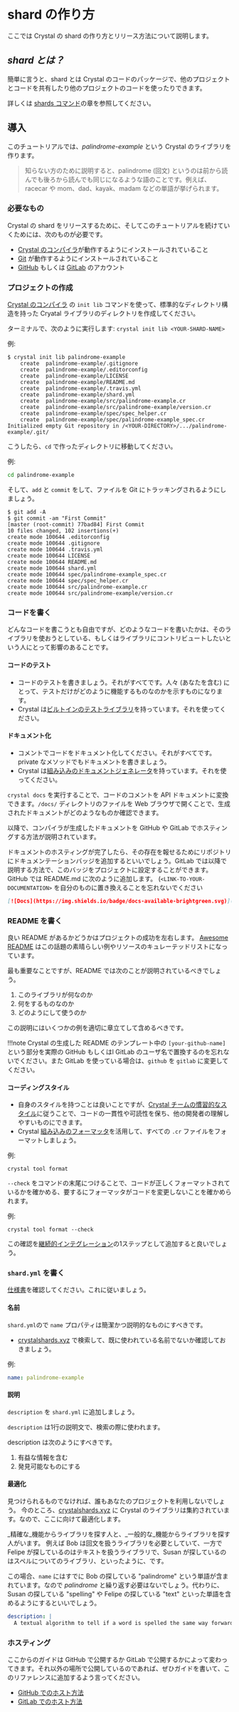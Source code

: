 # shard の作り方

ここでは Crystal の shard の作り方とリリース方法について説明します。

## _shard とは？_

簡単に言うと、shard とは Crystal のコードのパッケージで、他のプロジェクトとコードを共有したり他のプロジェクトのコードを使ったりできます。

詳しくは [shards コマンド](../the_shards_command/README.md)の章を参照してください。

## 導入

このチュートリアルでは、_palindrome-example_ という Crystal のライブラリを作ります。

> 知らない方のために説明すると、palindrome (回文) というのは前から読んでも後ろから読んでも同じになるような語のことです。例えば、 racecar や mom、dad、kayak、madam などの単語が挙げられます。

### 必要なもの

Crystal の shard をリリースするために、そしてこのチュートリアルを続けていくためには、次のものが必要です。

* [Crystal のコンパイラ](../using_the_compiler/README.md)が動作するようにインストールされていること
* [Git](https://git-scm.com) が動作するようにインストールされていること
* [GitHub](https://github.com) もしくは [GitLab](https://gitlab.com/) のアカウント

### プロジェクトの作成

[Crystal のコンパイラ](../using_the_compiler/README.md) の `init lib` コマンドを使って、標準的なディレクトリ構造を持った Cryatal ライブラリのディレクトリを作成してください。

ターミナルで、次のように実行します: `crystal init lib <YOUR-SHARD-NAME>`

例:

```console
$ crystal init lib palindrome-example
    create  palindrome-example/.gitignore
    create  palindrome-example/.editorconfig
    create  palindrome-example/LICENSE
    create  palindrome-example/README.md
    create  palindrome-example/.travis.yml
    create  palindrome-example/shard.yml
    create  palindrome-example/src/palindrome-example.cr
    create  palindrome-example/src/palindrome-example/version.cr
    create  palindrome-example/spec/spec_helper.cr
    create  palindrome-example/spec/palindrome-example_spec.cr
Initialized empty Git repository in /<YOUR-DIRECTORY>/.../palindrome-example/.git/
```

こうしたら、`cd` で作ったディレクトリに移動してください。

例:

```bash
cd palindrome-example
```

そして、`add` と `commit` をして、ファイルを Git にトラッキングされるようにしましょう。

```console
$ git add -A
$ git commit -am "First Commit"
[master (root-commit) 77bad84] First Commit
10 files changed, 102 insertions(+)
create mode 100644 .editorconfig
create mode 100644 .gitignore
create mode 100644 .travis.yml
create mode 100644 LICENSE
create mode 100644 README.md
create mode 100644 shard.yml
create mode 100644 spec/palindrome-example_spec.cr
create mode 100644 spec/spec_helper.cr
create mode 100644 src/palindrome-example.cr
create mode 100644 src/palindrome-example/version.cr
```

### コードを書く

どんなコードを書こうとも自由ですが、どのようなコードを書いたかは、そのライブラリを使おうとしている、もしくはライブラリにコントリビュートしたいという人にとって影響のあることです。

#### コードのテスト

- コードのテストを書きましょう。それがすべてです。人々 (あなたを含む) にとって、テストだけがどのように機能するものなのかを示すものになります。
- Crystal は[ビルトインのテストライブラリ](https://crystal-lang.org/api/latest/Spec.html)を持っています。それを使ってください。

#### ドキュメント化

- コメントでコードをドキュメント化してください。それがすべてです。private なメソッドでもドキュメントを書きましょう。
- Crystal は[組み込みのドキュメントジェネレータ](../syntax_and_semantics/documenting_code.md)を持っています。それを使ってください。

`crystal docs` を実行することで、コードのコメントを API ドキュメントに変換できます。`/docs/` ディレクトリのファイルを Web ブラウザで開くことで、生成されたドキュメントがどのようなものか確認できます。

以降で、コンパイラが生成したドキュメントを GitHub や GitLab でホスティングする方法が説明されています。

ドキュメントのホスティングが完了したら、その存在を報せるためにリポジトリにドキュメンテーションバッジを追加するといいでしょう。GitLab では以降で説明する方法で、このバッジをプロジェクトに設定することができます。GitHub では README.md に次のように追加します。
(`<LINK-TO-YOUR-DOCUMENTATION>` を自分のものに置き換えることを忘れないでください

```markdown
[![Docs](https://img.shields.io/badge/docs-available-brightgreen.svg)](<LINK-TO-YOUR-DOCUMENTATION>)
```

### README を書く

良い README があるかどうかはプロジェクトの成功を左右します。
[Awesome README](https://github.com/matiassingers/awesome-readme) はこの話題の素晴らしい例やリソースのキュレーテッドリストになっています。

最も重要なことですが、README では次のことが説明されているべきでしょう。

1. このライブラリが何なのか
2. 何をするものなのか
3. どのようにして使うのか

この説明にはいくつかの例を適切に章立てして含めるべきです。

!!!note
Crystal の生成した README のテンプレート中の `[your-github-name]` という部分を実際の GitHub もしくはl GitLab のユーザ名で置換するのを忘れないでください。また GitLab を使っている場合は、`github` を `gitlab` に変更してください。

#### コーディングスタイル

- 自身のスタイルを持つことは良いことですが、[Crystal チームの慣習的なスタイル](../conventions/coding_style.md)に従うことで、コードの一貫性や可読性を保ち、他の開発者の理解しやすいものにできます。
- Crystal [組み込みのフォーマッタ](../syntax_and_semantics/documenting_code.md)を活用して、すべての `.cr` ファイルをフォーマットしましょう。

例:

```
crystal tool format
```

`--check` をコマンドの末尾につけることで、コードが正しくフォーマットされているかを確かめる、要するにフォーマッタがコードを変更しないことを確かめられます。

例:

```
crystal tool format --check
```

この確認を[継続的インテグレーション](ci/README.md)の1ステップとして追加すると良いでしょう。

### `shard.yml` を書く

[仕様書](https://github.com/crystal-lang/shards/blob/master/docs/shard.yml.adoc)を確認してください。これに従いましょう。

#### 名前

`shard.yml`ので `name` プロパティは簡潔かつ説明的なものにすべきです。

- [crystalshards.xyz](https://crystalshards.xyz/) で検索して、既に使われている名前でないか確認しておきましょう。

例:

```yaml
name: palindrome-example
```

#### 説明

`description` を `shard.yml` に追加しましょう。

`description` は1行の説明文で、検索の際に使われます。

description は次のようにすべきです。

1. 有益な情報を含む
2. 発見可能なものにする

#### 最適化

見つけられるものでなければ、誰もあなたのプロジェクトを利用しないでしょう。
今のところ、[crystalshards.xyz](https://crystalshards.xyz/) に Crystal のライブラリは集約されています。なので、ここに向けて最適化します。

_精確な_機能からライブラリを探す人と、_一般的な_機能からライブラリを探す人がいます。
例えば Bob は回文を扱うライブラリを必要としていて、一方で Felipe が探しているのはテキストを扱うライブラリで、Susan が探しているのはスペルについてのライブラリ、といったように、です。

この場合、`name` にはすでに Bob の探している "palindrome" という単語が含まれています。なので _palindrome_ と繰り返す必要はないでしょう。代わりに、Susan の探している "spelling" や Felipe の探している "text" といった単語を含めるようにするといいでしょう。

```yaml
description: |
  A textual algorithm to tell if a word is spelled the same way forwards as it is backwards.
```

### ホスティング

ここからのガイドは GitHub で公開するか GitLab で公開するかによって変わってきます。それ以外の場所で公開しているのであれば、ぜひガイドを書いて、このリファレンスに追加するよう言ってください。

* [GitHub でのホスト方法](./hosting/github.md)
* [GitLab でのホスト方法](./hosting/gitlab.md)
